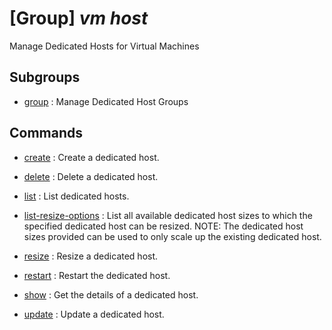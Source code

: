 # [Group] _vm host_

Manage Dedicated Hosts for Virtual Machines

## Subgroups

- [group](/Commands/vm/host/group/readme.md)
: Manage Dedicated Host Groups

## Commands

- [create](/Commands/vm/host/_create.md)
: Create a dedicated host.

- [delete](/Commands/vm/host/_delete.md)
: Delete a dedicated host.

- [list](/Commands/vm/host/_list.md)
: List dedicated hosts.

- [list-resize-options](/Commands/vm/host/_list-resize-options.md)
: List all available dedicated host sizes to which the specified dedicated host can be resized. NOTE: The dedicated host sizes provided can be used to only scale up the existing dedicated host.

- [resize](/Commands/vm/host/_resize.md)
: Resize a dedicated host.

- [restart](/Commands/vm/host/_restart.md)
: Restart the dedicated host.

- [show](/Commands/vm/host/_show.md)
: Get the details of a dedicated host.

- [update](/Commands/vm/host/_update.md)
: Update a dedicated host.
